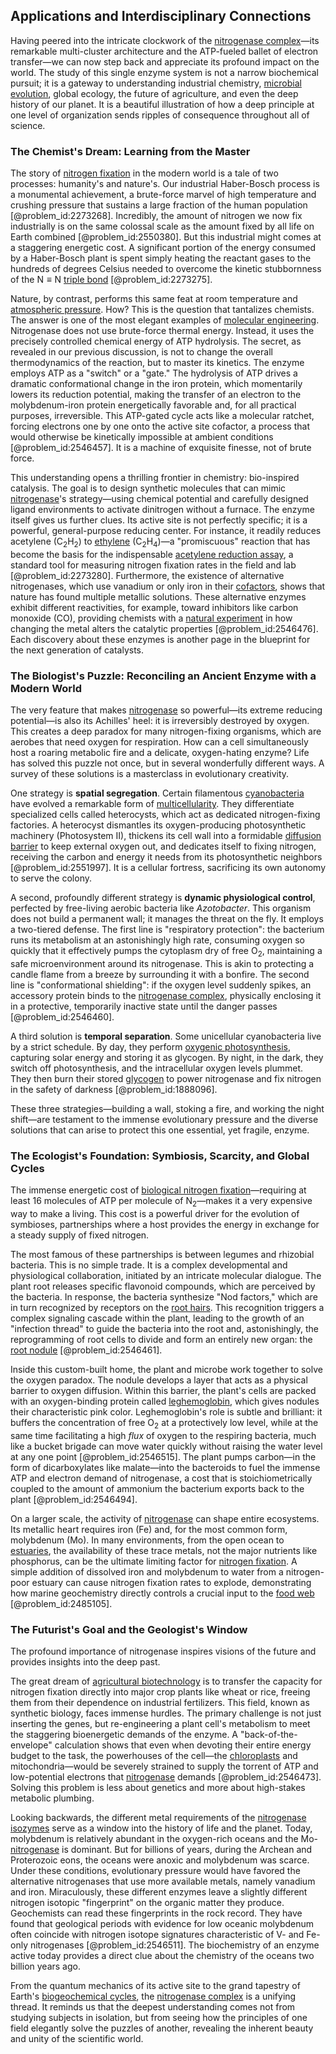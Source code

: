 ## Applications and Interdisciplinary Connections

Having peered into the intricate clockwork of the [nitrogenase complex](@article_id:162794)—its remarkable multi-cluster architecture and the ATP-fueled ballet of electron transfer—we can now step back and appreciate its profound impact on the world. The study of this single enzyme system is not a narrow biochemical pursuit; it is a gateway to understanding industrial chemistry, [microbial evolution](@article_id:166144), global ecology, the future of agriculture, and even the deep history of our planet. It is a beautiful illustration of how a deep principle at one level of organization sends ripples of consequence throughout all of science.

### The Chemist's Dream: Learning from the Master

The story of [nitrogen fixation](@article_id:138466) in the modern world is a tale of two processes: humanity's and nature's. Our industrial Haber-Bosch process is a monumental achievement, a brute-force marvel of high temperature and crushing pressure that sustains a large fraction of the human population [@problem_id:2273268]. Incredibly, the amount of nitrogen we now fix industrially is on the same colossal scale as the amount fixed by all life on Earth combined [@problem_id:2550380]. But this industrial might comes at a staggering energetic cost. A significant portion of the energy consumed by a Haber-Bosch plant is spent simply heating the reactant gases to the hundreds of degrees Celsius needed to overcome the kinetic stubbornness of the $\text{N} \equiv \text{N}$ [triple bond](@article_id:202004) [@problem_id:2273275].

Nature, by contrast, performs this same feat at room temperature and [atmospheric pressure](@article_id:147138). How? This is the question that tantalizes chemists. The answer is one of the most elegant examples of [molecular engineering](@article_id:188452). Nitrogenase does not use brute-force thermal energy. Instead, it uses the precisely controlled chemical energy of ATP hydrolysis. The secret, as revealed in our previous discussion, is not to change the overall thermodynamics of the reaction, but to master its kinetics. The enzyme employs ATP as a "switch" or a "gate." The hydrolysis of ATP drives a dramatic conformational change in the iron protein, which momentarily lowers its reduction potential, making the transfer of an electron to the molybdenum-iron protein energetically favorable and, for all practical purposes, irreversible. This ATP-gated cycle acts like a molecular ratchet, forcing electrons one by one onto the active site cofactor, a process that would otherwise be kinetically impossible at ambient conditions [@problem_id:2546457]. It is a machine of exquisite finesse, not of brute force.

This understanding opens a thrilling frontier in chemistry: bio-inspired catalysis. The goal is to design synthetic molecules that can mimic [nitrogenase](@article_id:152795)'s strategy—using chemical potential and carefully designed ligand environments to activate dinitrogen without a furnace. The enzyme itself gives us further clues. Its active site is not perfectly specific; it is a powerful, general-purpose reducing center. For instance, it readily reduces acetylene ($\text{C}_2\text{H}_2$) to [ethylene](@article_id:154692) ($\text{C}_2\text{H}_4$)—a "promiscuous" reaction that has become the basis for the indispensable [acetylene reduction assay](@article_id:180654), a standard tool for measuring nitrogen fixation rates in the field and lab [@problem_id:2273280]. Furthermore, the existence of alternative nitrogenases, which use vanadium or only iron in their [cofactors](@article_id:137009), shows that nature has found multiple metallic solutions. These alternative enzymes exhibit different reactivities, for example, toward inhibitors like carbon monoxide (CO), providing chemists with a [natural experiment](@article_id:142605) in how changing the metal alters the catalytic properties [@problem_id:2546476]. Each discovery about these enzymes is another page in the blueprint for the next generation of catalysts.

### The Biologist's Puzzle: Reconciling an Ancient Enzyme with a Modern World

The very feature that makes [nitrogenase](@article_id:152795) so powerful—its extreme reducing potential—is also its Achilles' heel: it is irreversibly destroyed by oxygen. This creates a deep paradox for many nitrogen-fixing organisms, which are aerobes that need oxygen for respiration. How can a cell simultaneously host a roaring metabolic fire and a delicate, oxygen-hating enzyme? Life has solved this puzzle not once, but in several wonderfully different ways. A survey of these solutions is a masterclass in evolutionary creativity.

One strategy is **spatial segregation**. Certain filamentous [cyanobacteria](@article_id:165235) have evolved a remarkable form of [multicellularity](@article_id:145143). They differentiate specialized cells called heterocysts, which act as dedicated nitrogen-fixing factories. A heterocyst dismantles its oxygen-producing photosynthetic machinery (Photosystem II), thickens its cell wall into a formidable [diffusion barrier](@article_id:147915) to keep external oxygen out, and dedicates itself to fixing nitrogen, receiving the carbon and energy it needs from its photosynthetic neighbors [@problem_id:2551997]. It is a cellular fortress, sacrificing its own autonomy to serve the colony.

A second, profoundly different strategy is **dynamic physiological control**, perfected by free-living aerobic bacteria like *Azotobacter*. This organism does not build a permanent wall; it manages the threat on the fly. It employs a two-tiered defense. The first line is "respiratory protection": the bacterium runs its metabolism at an astonishingly high rate, consuming oxygen so quickly that it effectively pumps the cytoplasm dry of free $\text{O}_2$, maintaining a safe microenvironment around its nitrogenase. This is akin to protecting a candle flame from a breeze by surrounding it with a bonfire. The second line is "conformational shielding": if the oxygen level suddenly spikes, an accessory protein binds to the [nitrogenase complex](@article_id:162794), physically enclosing it in a protective, temporarily inactive state until the danger passes [@problem_id:2546460].

A third solution is **temporal separation**. Some unicellular cyanobacteria live by a strict schedule. By day, they perform [oxygenic photosynthesis](@article_id:172207), capturing solar energy and storing it as glycogen. By night, in the dark, they switch off photosynthesis, and the intracellular oxygen levels plummet. They then burn their stored [glycogen](@article_id:144837) to power nitrogenase and fix nitrogen in the safety of darkness [@problem_id:1888096].

These three strategies—building a wall, stoking a fire, and working the night shift—are testament to the immense evolutionary pressure and the diverse solutions that can arise to protect this one essential, yet fragile, enzyme.

### The Ecologist's Foundation: Symbiosis, Scarcity, and Global Cycles

The immense energetic cost of [biological nitrogen fixation](@article_id:173038)—requiring at least 16 molecules of ATP per molecule of $\text{N}_2$—makes it a very expensive way to make a living. This cost is a powerful driver for the evolution of symbioses, partnerships where a host provides the energy in exchange for a steady supply of fixed nitrogen.

The most famous of these partnerships is between legumes and rhizobial bacteria. This is no simple trade. It is a complex developmental and physiological collaboration, initiated by an intricate molecular dialogue. The plant root releases specific flavonoid compounds, which are perceived by the bacteria. In response, the bacteria synthesize "Nod factors," which are in turn recognized by receptors on the [root hairs](@article_id:154359). This recognition triggers a complex signaling cascade within the plant, leading to the growth of an "infection thread" to guide the bacteria into the root and, astonishingly, the reprogramming of root cells to divide and form an entirely new organ: the [root nodule](@article_id:175066) [@problem_id:2546461].

Inside this custom-built home, the plant and microbe work together to solve the oxygen paradox. The nodule develops a layer that acts as a physical barrier to oxygen diffusion. Within this barrier, the plant's cells are packed with an oxygen-binding protein called [leghemoglobin](@article_id:276351), which gives nodules their characteristic pink color. Leghemoglobin's role is subtle and brilliant: it buffers the concentration of free $\text{O}_2$ at a protectively low level, while at the same time facilitating a high *flux* of oxygen to the respiring bacteria, much like a bucket brigade can move water quickly without raising the water level at any one point [@problem_id:2546515]. The plant pumps carbon—in the form of dicarboxylates like malate—into the bacteroids to fuel the immense ATP and electron demand of nitrogenase, a cost that is stoichiometrically coupled to the amount of ammonium the bacterium exports back to the plant [@problem_id:2546494].

On a larger scale, the activity of [nitrogenase](@article_id:152795) can shape entire ecosystems. Its metallic heart requires iron (Fe) and, for the most common form, molybdenum (Mo). In many environments, from the open ocean to [estuaries](@article_id:192149), the availability of these trace metals, not the major nutrients like phosphorus, can be the ultimate limiting factor for [nitrogen fixation](@article_id:138466). A simple addition of dissolved iron and molybdenum to water from a nitrogen-poor estuary can cause nitrogen fixation rates to explode, demonstrating how marine geochemistry directly controls a crucial input to the [food web](@article_id:139938) [@problem_id:2485105].

### The Futurist's Goal and the Geologist's Window

The profound importance of nitrogenase inspires visions of the future and provides insights into the deep past.

The great dream of [agricultural biotechnology](@article_id:167018) is to transfer the capacity for nitrogen fixation directly into major crop plants like wheat or rice, freeing them from their dependence on industrial fertilizers. This field, known as synthetic biology, faces immense hurdles. The primary challenge is not just inserting the genes, but re-engineering a plant cell's metabolism to meet the staggering bioenergetic demands of the enzyme. A "back-of-the-envelope" calculation shows that even when devoting their entire energy budget to the task, the powerhouses of the cell—the [chloroplasts](@article_id:150922) and mitochondria—would be severely strained to supply the torrent of ATP and low-potential electrons that [nitrogenase](@article_id:152795) demands [@problem_id:2546473]. Solving this problem is less about genetics and more about high-stakes metabolic plumbing.

Looking backwards, the different metal requirements of the [nitrogenase](@article_id:152795) [isozymes](@article_id:171491) serve as a window into the history of life and the planet. Today, molybdenum is relatively abundant in the oxygen-rich oceans and the Mo-[nitrogenase](@article_id:152795) is dominant. But for billions of years, during the Archean and Proterozoic eons, the oceans were anoxic and molybdenum was scarce. Under these conditions, evolutionary pressure would have favored the alternative nitrogenases that use more available metals, namely vanadium and iron. Miraculously, these different enzymes leave a slightly different nitrogen isotopic "fingerprint" on the organic matter they produce. Geochemists can read these fingerprints in the rock record. They have found that geological periods with evidence for low oceanic molybdenum often coincide with nitrogen isotope signatures characteristic of V- and Fe-only nitrogenases [@problem_id:2546511]. The biochemistry of an enzyme active today provides a direct clue about the chemistry of the oceans two billion years ago.

From the quantum mechanics of its active site to the grand tapestry of Earth's [biogeochemical cycles](@article_id:147074), the [nitrogenase complex](@article_id:162794) is a unifying thread. It reminds us that the deepest understanding comes not from studying subjects in isolation, but from seeing how the principles of one field elegantly solve the puzzles of another, revealing the inherent beauty and unity of the scientific world.